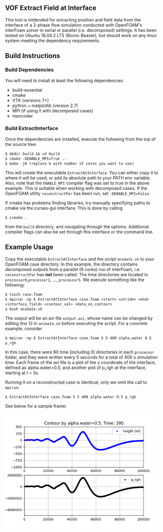 VOF Extract Field at Interface
------------------------------
This tool is intdended for extracting position and field data from 
the interface of a 2-phase flow simulation conducted with OpenFOAM's
interFoam solver in serial or parallel (i.e. decomposed) settings.
It has been tested on Ubuntu 18.04.2 LTS (Bionic Beaver), but should
work on any linux system meeting the dependency requirements.

## Build Instructions ##
### Build Dependencies ###
You will need to install at least the following dependencies:

* build-essential
* cmake
* VTK (versions 7+)
* python + matplotlib (version 2.7)
* MPI (if using it with decomposed cases)
* mencoder

### Build ExtractInterface ###
Once the dependencies are installed, execute the following from the top 
of the source tree:
```
$ mkdir build && cd build
$ cmake -DENABLE_MPI=True .. 
$ make -j6 (replace 6 with number of cores you want to use)
```
This will create the executable `ExtractAtInterface`. You can either copy it
to where it will be used, or add its absolute path to your PATH env variable. 
Also, note that the `ENABLE_MPI` compiler flag was set to true in the above
example. This is suitable when working with decomposed cases. If the 
OpenFOAM utility `reconstructPar` has been run, set `-DENABLE_MPI=False`. 

If cmake has problems finding libraries, try manually specifying paths
to cmake via the curses-gui interface. This is done by calling 
```
$ ccmake .
```
from the `build` directory, and navigating through the options. Additional
compiler flags can also be set through this interface or the command line.

## Example Usage ##
Copy the executable `ExtractAtInterface` and the script `animate.sh` 
to your OpenFOAM case directory. In this example, the directory contains decomposed 
outputs from a parallel (6 cores) run of interFoam, i.e. `reconstructPar` has **not** been called. 
The time directories are located in `processor0`,`processor1`, ..., `processor5`. 
We execute something like the following:
```
$ touch case.foam
$ mpirun -np 6 ExtractAtInterface case.foam <start> <stride> <end> <interface_field> <contour_val> <data_on_contour>
$ bash animate.sh
```
The output will be an avi file `output.avi`, whose name can be changed by editing
line 12 in `animate.sh` before executing the script. For a concrete example, consider
```
$ mpirun -np 6 ExtractAtInterface case.foam 5 5 400 alpha.water 0.5 p_rgh
```
In this case, there were 80 time (including 0) directories in each `processor` folder, 
and they were written every 5 seconds for a total of 400 s simulation time. Each frame 
of the avi file is a plot of the y coordinate of the interface, defined as alpha.water=0.5, 
and another plot of p_rgh at the interface, starting at t = 5s. 


Running it on a reconstructed case is identical, only we omit the call to `mpirun`:
```
$ ExtractAtInterface case.foam 5 5 400 alpha.water 0.5 p_rgh
```
See below for a sample frame: 

![Sample Frame](example_frame.png)
